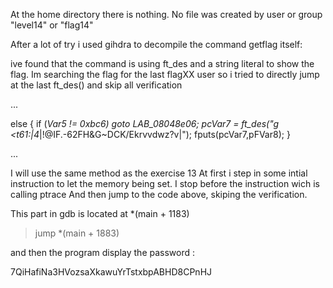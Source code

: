At the home directory there is nothing.
No file was created by user or group "level14" or "flag14"

After a lot of try i used gihdra to decompile the command getflag itself:

ive found that the command is using ft_des and a string literal to show the flag.
Im searching the flag for the last flagXX user so i tried to directly jump at the last ft_des()
and skip all verification

...

else {
  if (_Var5 != 0xbc6) goto LAB_08048e06;
  pcVar7 = ft_des("g <t61:|4_|!@IF.-62FH&G~DCK/Ekrvvdwz?v|");
  fputs(pcVar7,pFVar8);
}

...

I will use the same method as the exercise 13
At first i step in some intial instruction to let the memory being set.
I stop before the instruction wich is calling ptrace
And then jump to the code above, skiping the verification.

This part in gdb is located at *(main + 1183)

> jump *(main + 1883)

and then the program display the password :

  7QiHafiNa3HVozsaXkawuYrTstxbpABHD8CPnHJ